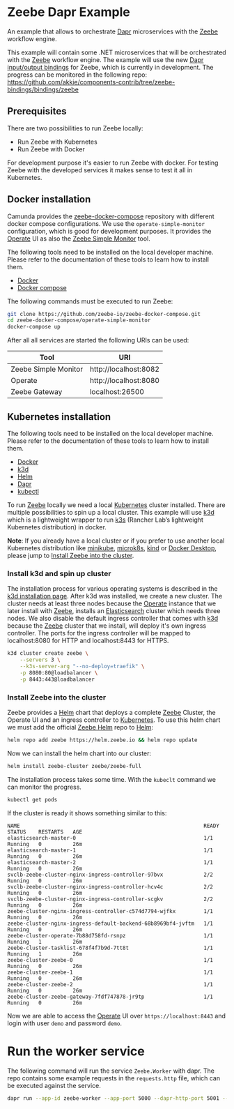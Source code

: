# Zeebe Dapr Example

An example that allows to orchestrate [Dapr] microservices with the [Zeebe] workflow engine.

This example will contain some .NET microservices that will be orchestrated with the [Zeebe] workflow engine. The example will use
the new [Dapr input/output bindings](https://docs.dapr.io/developing-applications/building-blocks/bindings/) for Zeebe, which is 
currently in development. The progress can be monitored in the following repo: https://github.com/akkie/components-contrib/tree/zeebe-bindings/bindings/zeebe

## Prerequisites

There are two possibilities to run Zeebe locally:

- Run Zeebe with Kubernetes
- Run Zeebe with Docker

For development purpose it's easier to run Zeebe with docker. For testing Zeebe with the developed services it makes sense to test it all in Kubernetes.

## Docker installation

Camunda provides the [zeebe-docker-compose] repository with different docker compose configurations. We use the `operate-simple-monitor` configuration, which is 
good for development purposes. It provides the [Operate] UI as also the [Zeebe Simple Monitor] tool.

The following tools need to be installed on the local developer machine. Please refer to the documentation of these tools to learn how to
install them.
- [Docker]
- [Docker compose]

The following commands must be executed to run Zeebe:

```bash
git clone https://github.com/zeebe-io/zeebe-docker-compose.git
cd zeebe-docker-compose/operate-simple-monitor
docker-compose up
```

After all all services are started the following URIs can be used:

| Tool                   | URI                    |
|------------------------|------------------------|
| Zeebe Simple Monitor   | http://localhost:8082  |
| Operate                | http://localhost:8080  |
| Zeebe Gateway          | localhost:26500        |

## Kubernetes installation

The following tools need to be installed on the local developer machine. Please refer to the documentation of these tools to learn how to 
install them.
- [Docker]
- [k3d]  
- [Helm]
- [Dapr]
- [kubectl]

To run [Zeebe] locally we need a local [Kubernetes] cluster installed. There are multiple possibilities to spin up a local cluster. 
This example will use [k3d] which is a lightweight wrapper to run [k3s] (Rancher Lab’s lightweight Kubernetes distribution) in docker.

**Note**: If you already have a local cluster or if you prefer to use another local Kubernetes distribution like [minikube], [microk8s], [kind] or
[Docker Desktop], please jump to [Install Zeebe into the cluster](#install-zeebe-into-the-cluster).

### Install k3d and spin up cluster

The installation process for various operating systems is described in the [k3d installation page]. After k3d was installed, we create 
a new cluster. The cluster needs at least three nodes because the [Operate] instance that we later install with [Zeebe], installs an 
[Elasticsearch] cluster which needs three nodes. We also disable the default ingress controller that comes with [k3d] because the [Zeebe]
cluster that we install, will deploy it's own ingress controller. The ports for the ingress controller will be mapped to localhost:8080 
for HTTP and localhost:8443 for HTTPS.

```bash
k3d cluster create zeebe \
    --servers 3 \
    --k3s-server-arg "--no-deploy=traefik" \
    -p 8080:80@loadbalancer \
    -p 8443:443@loadbalancer
```

### Install Zeebe into the cluster

Zeebe provides a [Helm] chart that deploys a complete [Zeebe] Cluster, the Operate UI and an ingress controller to [Kubernetes]. To use this 
helm chart we must add the official [Zeebe Helm] repo to [Helm]:

```bash
helm repo add zeebe https://helm.zeebe.io && helm repo update
```

Now we can install the helm chart into our cluster:
```bash
helm install zeebe-cluster zeebe/zeebe-full
```

The installation process takes some time. With the `kubeclt` command we can monitor the progress.

```bash
kubectl get pods
```

If the cluster is ready it shows something similar to this:
```                                                         
NAME                                                           READY   STATUS    RESTARTS   AGE
elasticsearch-master-0                                         1/1     Running   0          26m
elasticsearch-master-1                                         1/1     Running   0          26m
elasticsearch-master-2                                         1/1     Running   0          26m
svclb-zeebe-cluster-nginx-ingress-controller-97bvx             2/2     Running   0          26m
svclb-zeebe-cluster-nginx-ingress-controller-hcv4c             2/2     Running   0          26m
svclb-zeebe-cluster-nginx-ingress-controller-scgkv             2/2     Running   0          26m
zeebe-cluster-nginx-ingress-controller-c574d7794-wjfkx         1/1     Running   0          26m
zeebe-cluster-nginx-ingress-default-backend-68b8969bf4-jvftm   1/1     Running   0          26m
zeebe-cluster-operate-7b88d758fd-rsnpz                         1/1     Running   1          26m
zeebe-cluster-tasklist-678f4f7b9d-7tt8t                        1/1     Running   1          26m
zeebe-cluster-zeebe-0                                          1/1     Running   0          26m
zeebe-cluster-zeebe-1                                          1/1     Running   0          26m
zeebe-cluster-zeebe-2                                          1/1     Running   0          26m
zeebe-cluster-zeebe-gateway-7fdf747878-jr9tp                   1/1     Running   0          26m
```

Now we are able to access the [Operate] UI over `https://localhost:8443` and login with user `demo` and password `demo`.

# Run the worker service

The following command will run the service `Zeebe.Worker` with dapr. The repo contains some example requests in the `requests.http` file, 
which can be executed against the service.

```bash
dapr run --app-id zeebe-worker --app-port 5000 --dapr-http-port 5001 --components-path ./Zeebe.Worker/components -- dotnet run --project "./Zeebe.Worker/Zeebe.Worker.csproj"
```

[Zeebe]: https://zeebe.io/
[Zeebe Helm]: https://helm.zeebe.io
[Zeebe Simple Monitor]: https://github.com/camunda-community-hub/zeebe-simple-monitor
[zeebe-docker-compose]: https://github.com/zeebe-io/zeebe-docker-compose
[Operate]: https://docs.zeebe.io/operate-user-guide/index.html
[Elasticsearch]: https://www.elastic.co/de/elasticsearch/
[Dapr]: https://dapr.io/
[Kubernetes]: https://kubernetes.io/
[Helm]: https://helm.sh/
[kubectl]: https://kubernetes.io/docs/reference/kubectl/kubectl/
[k3d]: https://k3d.io/
[k3s]: https://k3s.io/
[minikube]: https://minikube.sigs.k8s.io/
[microk8s]: https://microk8s.io/
[kind]: https://kind.sigs.k8s.io/
[Docker]: https://www.docker.com/
[Docker Compose]: https://docs.docker.com/compose/
[Docker Desktop]: https://docs.docker.com/docker-for-windows/install/
[k3d installation page]: https://k3d.io/#installation

